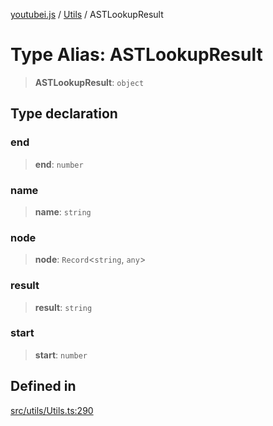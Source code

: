 [youtubei.js](../../../README.md) / [Utils](../README.md) / ASTLookupResult

# Type Alias: ASTLookupResult

> **ASTLookupResult**: `object`

## Type declaration

### end

> **end**: `number`

### name

> **name**: `string`

### node

> **node**: `Record`\<`string`, `any`\>

### result

> **result**: `string`

### start

> **start**: `number`

## Defined in

[src/utils/Utils.ts:290](https://github.com/LuanRT/YouTube.js/blob/e1650e12979e68b9546bc63989f86b651960a10a/src/utils/Utils.ts#L290)
